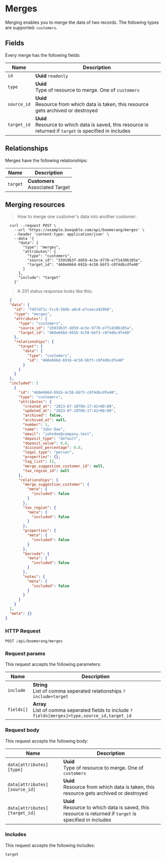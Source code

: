 # Merges

Merging enables you to merge the data of two records. The following types are supported: `customers`.

## Fields
Every merge has the following fields:

Name | Description
-- | --
`id` | **Uuid** `readonly`<br>
`type` | **Uuid** <br>Type of resource to merge. One of `customers`
`source_id` | **Uuid** <br>Resource from which data is taken, this resource gets archived or destroyed
`target_id` | **Uuid** <br>Resource to which data is saved, this resource is returned if `target` is specified in includes


## Relationships
Merges have the following relationships:

Name | Description
-- | --
`target` | **Customers**<br>Associated Target


## Merging resources



> How to merge one customer's data into another customer:

```shell
  curl --request POST \
    --url 'https://example.booqable.com/api/boomerang/merges' \
    --header 'content-type: application/json' \
    --data '{
      "data": {
        "type": "merges",
        "attributes": {
          "type": "customers",
          "source_id": "25919b3f-dd59-4c3e-9770-e7f14306105a",
          "target_id": "460e666d-691b-4c58-bbf3-c0f4dbcdfe40"
        }
      },
      "include": "target"
    }'
```

> A 201 status response looks like this:

```json
  {
  "data": {
    "id": "f457df1c-fcc9-58db-a8c0-e7ceeca929b8",
    "type": "merges",
    "attributes": {
      "type": "customers",
      "source_id": "25919b3f-dd59-4c3e-9770-e7f14306105a",
      "target_id": "460e666d-691b-4c58-bbf3-c0f4dbcdfe40"
    },
    "relationships": {
      "target": {
        "data": {
          "type": "customers",
          "id": "460e666d-691b-4c58-bbf3-c0f4dbcdfe40"
        }
      }
    }
  },
  "included": [
    {
      "id": "460e666d-691b-4c58-bbf3-c0f4dbcdfe40",
      "type": "customers",
      "attributes": {
        "created_at": "2023-07-10T09:17:42+00:00",
        "updated_at": "2023-07-10T09:17:42+00:00",
        "archived": false,
        "archived_at": null,
        "number": 1,
        "name": "John Doe",
        "email": "johndoe@company.test",
        "deposit_type": "default",
        "deposit_value": 0.0,
        "discount_percentage": 0.0,
        "legal_type": "person",
        "properties": {},
        "tag_list": [],
        "merge_suggestion_customer_id": null,
        "tax_region_id": null
      },
      "relationships": {
        "merge_suggestion_customer": {
          "meta": {
            "included": false
          }
        },
        "tax_region": {
          "meta": {
            "included": false
          }
        },
        "properties": {
          "meta": {
            "included": false
          }
        },
        "barcode": {
          "meta": {
            "included": false
          }
        },
        "notes": {
          "meta": {
            "included": false
          }
        }
      }
    }
  ],
  "meta": {}
}
```

### HTTP Request

`POST /api/boomerang/merges`

### Request params

This request accepts the following parameters:

Name | Description
-- | --
`include` | **String** <br>List of comma seperated relationships `?include=target`
`fields[]` | **Array** <br>List of comma seperated fields to include `?fields[merges]=type,source_id,target_id`


### Request body

This request accepts the following body:

Name | Description
-- | --
`data[attributes][type]` | **Uuid** <br>Type of resource to merge. One of `customers`
`data[attributes][source_id]` | **Uuid** <br>Resource from which data is taken, this resource gets archived or destroyed
`data[attributes][target_id]` | **Uuid** <br>Resource to which data is saved, this resource is returned if `target` is specified in includes


### Includes

This request accepts the following includes:

`target`





